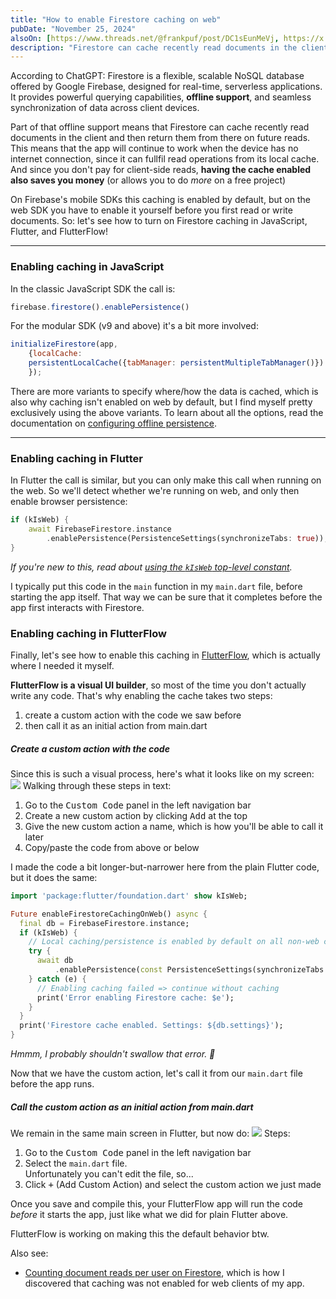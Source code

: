 ```yaml
---
title: "How to enable Firestore caching on web"
pubDate: "November 25, 2024"
alsoOn: [https://www.threads.net/@frankpuf/post/DC1sEunMeVj, https://x.com/puf/status/1861425032951411001, https://bsky.app/profile/puf.bsky.social/post/3lbuckdrmuq2h, https://c.im/@puf/113549857482532480, https://www.linkedin.com/posts/puf_firestore-can-cache-recently-read-documents-activity-7267191144722128896-ImrE]
description: "Firestore can cache recently read documents in the client, to save on server-side document reads (which you pay for). On mobile SDKs this caching is enabled by default, but on the web SDK you have to enable it yourself. Read this post to learn how to enable this caching in JavaScript and Flutter."
---
```


According to ChatGPT: Firestore is a flexible, scalable NoSQL database offered by Google Firebase, designed for real-time, serverless applications. It provides powerful querying capabilities, **offline support**, and seamless synchronization of data across client devices.

Part of that offline support means that Firestore can cache recently read documents in the client and then return them from there on future reads. This means that the app will continue to work when the device has no internet connection, since it can fullfil read operations from its local cache. And since you don't pay for client-side reads, **having the cache enabled also saves you money** (or allows you to do *more* on a free project)

On Firebase's mobile SDKs this caching is enabled by default, but on the web SDK you have to enable it yourself before you first read or write documents. So: let's see how to turn on Firestore caching in JavaScript, Flutter, and FlutterFlow!

---

### Enabling caching in JavaScript

In the classic JavaScript SDK the call is:
```js
firebase.firestore().enablePersistence()
```
For the modular SDK (v9 and above) it's a bit more involved:
```js
initializeFirestore(app, 
    {localCache: 
    persistentLocalCache({tabManager: persistentMultipleTabManager()})
    });
```
There are more variants to specify where/how the data is cached, which is also why caching isn't enabled on web by default, but I find myself pretty exclusively using the above variants. To learn about all the options, read the documentation on [configuring offline persistence](https://firebase.google.com/docs/firestore/manage-data/enable-offline#web).


---

### Enabling caching in Flutter

In Flutter the call is similar, but you can only make this call when running on the web. So we'll detect whether we're running on web, and only then enable browser persistence:
```dart
if (kIsWeb) {
    await FirebaseFirestore.instance
        .enablePersistence(PersistenceSettings(synchronizeTabs: true));
}
```
*If you're new to this, read about [using the `kIsWeb` top-level constant](https://api.flutter.dev/flutter/foundation/kIsWeb-constant.html).*

I typically put this code in the `main` function in my `main.dart` file, before starting the app itself. That way we can be sure that it completes before the app first interacts with Firestore.

### Enabling caching in FlutterFlow

Finally, let's see how to enable this caching in [FlutterFlow](https://flutterflow.io), which is actually where I needed it myself.

**FlutterFlow is a visual UI builder**, so most of the time you don't actually write any code. That's why enabling the cache takes two steps:

1. create a custom action with the code we saw before
2. then call it as an initial action from main.dart

##### Create a custom action with the code

Since this is such a visual process, here's what it looks like on my screen:
![](https://i.imgur.com/rybJNHY.png)
Walking through these steps in text:
1. Go to the <kbd>Custom Code</kbd> panel in the left navigation bar
2. Create a new custom action by clicking <kbd>Add</kbd> at the top
3. Give the new custom action a name, which is how you'll be able to call it later
4. Copy/paste the code from above or below

I made the code a bit longer-but-narrower here from the plain Flutter code, but it does the same:
```dart
import 'package:flutter/foundation.dart' show kIsWeb;

Future enableFirestoreCachingOnWeb() async {
  final db = FirebaseFirestore.instance;
  if (kIsWeb) {
    // Local caching/persistence is enabled by default on all non-web clients
    try {
      await db
          .enablePersistence(const PersistenceSettings(synchronizeTabs: true));
    } catch (e) {
      // Enabling caching failed => continue without caching
      print('Error enabling Firestore cache: $e');
    }
  }
  print('Firestore cache enabled. Settings: ${db.settings}');
}
```
*Hmmm, I probably shouldn't swallow that error. 🤔*

Now that we have the custom action, let's call it from our `main.dart` file before the app runs.

##### Call the custom action as an initial action from main.dart

We remain in the same main screen in Flutter, but now do:
![](https://i.imgur.com/md5zZd4.png)
Steps:

1. Go to the <kbd>Custom Code</kbd> panel in the left navigation bar
2. Select the `main.dart` file.<br/>Unfortunately you can't edit the file, so...
3. Click <kbd>+</kbd> (Add Custom Action) and select the custom action we just made

Once you save and compile this, your FlutterFlow app will run the code *before* it starts the app, just like what we did for plain Flutter above.

FlutterFlow is working on making this the default behavior btw.

Also see:

* [Counting document reads per user on Firestore](/posts/counting-document-reads-in-firestore/), which is how I discovered that caching was not enabled for web clients of my app.